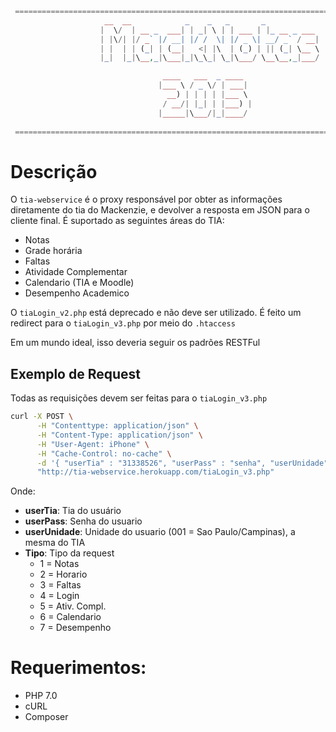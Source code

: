 
```php
 =====================================================================================
 					 __  __            _    _   _       _            
 					|  \/  | __ _  ___| | _| \ | | ___ | |_ __ _ ___ 
 					| |\/| |/ _` |/ __| |/ /  \| |/ _ \| __/ _` / __|
 					| |  | | (_| | (__|   <| |\  | (_) | || (_| \__ \
 					|_|  |_|\__,_|\___|_|\_\_| \_|\___/ \__\__,_|___/

			 					  ____   ___  _ ____  
			 					 |___ \ / _ \/ | ___| 
			 					   __) | | | | |___ \ 
			 					  / __/| |_| | |___) |
			 					 |_____|\___/|_|____/ 
  
 =====================================================================================
```
# Descrição
O `tia-webservice` é o proxy responsável por obter as informações diretamente do tia do Mackenzie, e devolver a resposta em JSON para o cliente final.
É suportado as seguintes áreas do TIA:
- Notas
- Grade horária
- Faltas
- Atividade Complementar
- Calendario (TIA e Moodle)
- Desempenho Academico

O `tiaLogin_v2.php` está deprecado e não deve ser utilizado. É feito um redirect para o `tiaLogin_v3.php` por meio do `.htaccess`

Em um mundo ideal, isso deveria seguir os padrões RESTFul

## Exemplo de Request
Todas as requisições devem ser feitas para o `tiaLogin_v3.php`

```bash
curl -X POST \
      -H "Contenttype: application/json" \
      -H "Content-Type: application/json" \
      -H "User-Agent: iPhone" \
      -H "Cache-Control: no-cache" \
      -d '{ "userTia" : "31338526", "userPass" : "senha", "userUnidade" : "001", "tipo" : "1" }' \
      "http://tia-webservice.herokuapp.com/tiaLogin_v3.php"
```

Onde:
- **userTia**: Tia do usuário
- **userPass**: Senha do usuario
- **userUnidade**: Unidade do usuario (001 = Sao Paulo/Campinas), a mesma do TIA
- **Tipo**: Tipo da request 
  - 1 = Notas
  - 2 = Horario
  - 3 = Faltas
  - 4 = Login
  - 5 = Ativ. Compl.
  - 6 = Calendario
  - 7 = Desempenho

# Requerimentos:
- PHP 7.0
- cURL
- Composer
